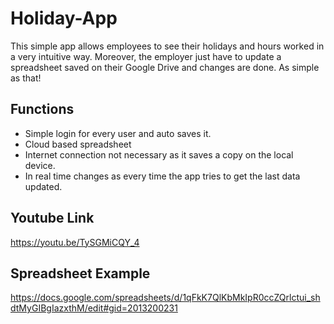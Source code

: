 # Holiday-App
This simple app allows employees to see their holidays and hours worked in a very intuitive way. Moreover, the employer just have to update a spreadsheet saved on their Google Drive and changes are done. As simple as that!

## Functions
* Simple login for every user and auto saves it.
* Cloud based spreadsheet
* Internet connection not necessary as it saves a copy on the local device.
* In real time changes as every time the app tries to get the last data updated.

## Youtube Link
https://youtu.be/TySGMiCQY_4

## Spreadsheet Example
https://docs.google.com/spreadsheets/d/1qFkK7QlKbMkIpR0ccZQrlctui_shdtMyGIBgIazxthM/edit#gid=2013200231
